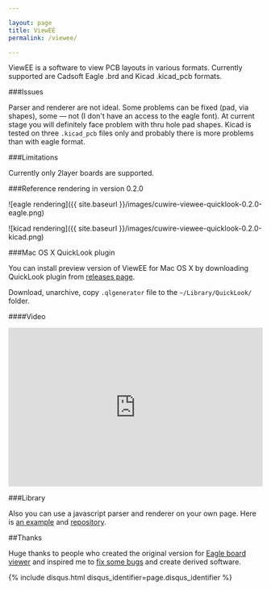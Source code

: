 ```yaml
---

layout: page
title: ViewEE
permalink: /viewee/

---
```


ViewEE is a software to view PCB layouts in various formats. Currently supported are Cadsoft Eagle .brd
and Kicad .kicad_pcb formats.

###Issues

Parser and renderer are not ideal. Some problems can be fixed (pad, via shapes),
some — not (I don't have an access to the eagle font). At current stage you will
definitely face problem with thru hole pad shapes. Kicad is tested on three `.kicad_pcb`
files only and probably there is more problems than with eagle format.

###Limitations

Currently only 2layer boards are supported.

###Reference rendering in version 0.2.0

![eagle rendering]({{ site.baseurl }}/images/cuwire-viewee-quicklook-0.2.0-eagle.png)

![kicad rendering]({{ site.baseurl }}/images/cuwire-viewee-quicklook-0.2.0-kicad.png)

###Mac OS X QuickLook plugin

You can install preview version of ViewEE for Mac OS X by downloading QuickLook plugin
from [releases page](https://github.com/cuwire/viewee.js/releases).

Download, unarchive, copy `.qlgenerator` file to the `~/Library/QuickLook/` folder.

####Video

<div class="videoWrapper ViewEE-QuickLook">
    <!-- Copy & Pasted from YouTube -->
    <iframe width="100%" height="315" src="https://www.youtube.com/embed/ihnCz3UOc7Y" frameborder="0" allowfullscreen></iframe>
</div>

###Library

Also you can use a javascript parser and renderer on your own page. Here is [an example](/viewee.js/) and [repository](https://github.com/cuwire/viewee.js).

##Thanks

Huge thanks to people who created the original version
for [Eagle board viewer](https://github.com/presseverykey/everywhere-eagle-viewer)
and inspired me to [fix some bugs](https://github.com/presseverykey/everywhere-eagle-viewer/issues/3) and create derived software.


{% include disqus.html disqus_identifier=page.disqus_identifier %}
